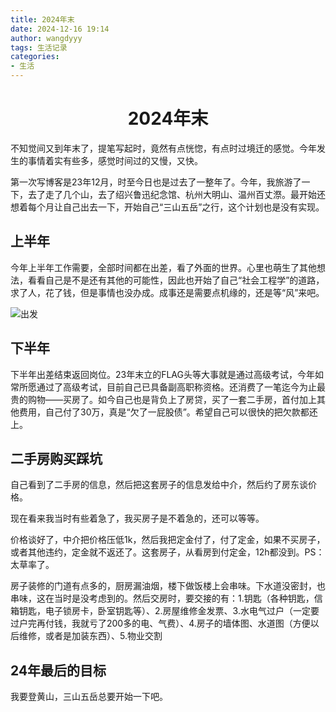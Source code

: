 ```yaml
---
title: 2024年末
date: 2024-12-16 19:14
author: wangdyyy
tags: 生活记录
categories: 
- 生活
---
```

# <center>2024年末

不知觉间又到年末了，提笔写起时，竟然有点恍惚，有点时过境迁的感觉。今年发生的事情着实有些多，感觉时间过的又慢，又快。

第一次写博客是23年12月，时至今日也是过去了一整年了。今年，我旅游了一下，去了走了几个山，去了绍兴鲁迅纪念馆、杭州大明山、温州百丈漈。最开始还想着每个月让自己出去一下，开始自己“三山五岳”之行，这个计划也是没有实现。


## 上半年

今年上半年工作需要，全部时间都在出差，看了外面的世界。心里也萌生了其他想法，看看自己是不是还有其他的可能性，因此也开始了自己“社会工程学”的道路，求了人，花了钱，但是事情也没办成。成事还是需要点机缘的，还是等“风”来吧。

![出发](https://wangdyyy.github.io/2024/12/16/2024%E5%B9%B4%E6%9C%AB/20241217143503.jpg)

## 下半年
下半年出差结束返回岗位。23年末立的FLAG头等大事就是通过高级考试，今年如常所愿通过了高级考试，目前自己已具备副高职称资格。还消费了一笔迄今为止最贵的购物——买房了。如今自己也是背负上了房贷，买了一套二手房，首付加上其他费用，自己付了30万，真是“欠了一屁股债”。希望自己可以很快的把欠款都还上。

## 二手房购买踩坑

自己看到了二手房的信息，然后把这套房子的信息发给中介，然后约了房东谈价格。

现在看来我当时有些着急了，我买房子是不着急的，还可以等等。

价格谈好了，中介把价格压低1k，然后我把定金付了，付了定金，如果不买房子，或者其他违约，定金就不返还了。这套房子，从看房到付定金，12h都没到。PS：太草率了。

房子装修的门道有点多的，厨房漏油烟，楼下做饭楼上会串味。下水道没密封，也串味，这在当时是没考虑到的。然后交房时，要交接的有：1.钥匙（各种钥匙，信箱钥匙，电子锁房卡，卧室钥匙等）、2.房屋维修金发票、3.水电气过户（一定要过户完再付钱，我就亏了200多的电、气费）、4.房子的墙体图、水道图（方便以后维修，或者是加装东西）、5.物业交割

## 24年最后的目标

我要登黄山，三山五岳总要开始一下吧。